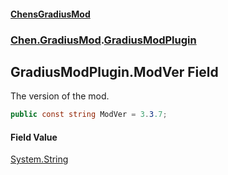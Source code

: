 #### [ChensGradiusMod](index 'index')
### [Chen.GradiusMod](neHTXX+yFsk1RpXqjkv9zg 'Chen.GradiusMod').[GradiusModPlugin](l92m4Dah9rvPq366O3unNQ 'Chen.GradiusMod.GradiusModPlugin')
## GradiusModPlugin.ModVer Field
The version of the mod.  
```csharp
public const string ModVer = 3.3.7;
```
#### Field Value
[System.String](https://docs.microsoft.com/en-us/dotnet/api/System.String 'System.String')
